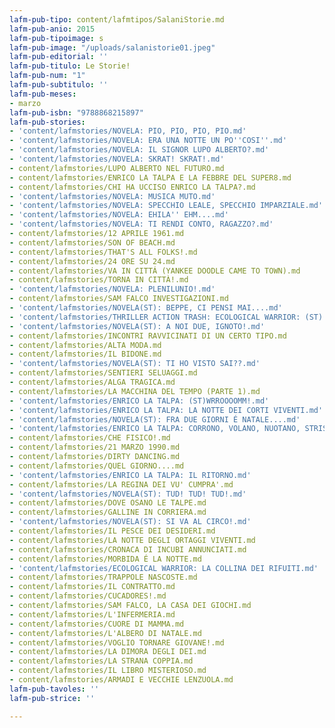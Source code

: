 ```yaml
---
lafm-pub-tipo: content/lafmtipos/SalaniStorie.md
lafm-pub-anio: 2015
lafm-pub-tipoimage: s
lafm-pub-image: "/uploads/salanistorie01.jpeg"
lafm-pub-editorial: ''
lafm-pub-titulo: Le Storie!
lafm-pub-num: "1"
lafm-pub-subtitulo: ''
lafm-pub-meses:
- marzo
lafm-pub-isbn: "9788868215897"
lafm-pub-stories:
- 'content/lafmstories/NOVELA: PIO, PIO, PIO, PIO.md'
- 'content/lafmstories/NOVELA: ERA UNA NOTTE UN PO''COSI''.md'
- 'content/lafmstories/NOVELA: IL SIGNOR LUPO ALBERTO?.md'
- 'content/lafmstories/NOVELA: SKRAT! SKRAT!.md'
- content/lafmstories/LUPO ALBERTO NEL FUTURO.md
- content/lafmstories/ENRICO LA TALPA E LA FEBBRE DEL SUPER8.md
- content/lafmstories/CHI HA UCCISO ENRICO LA TALPA?.md
- 'content/lafmstories/NOVELA: MUSICA MUTO.md'
- 'content/lafmstories/NOVELA: SPECCHIO LEALE, SPECCHIO IMPARZIALE.md'
- 'content/lafmstories/NOVELA: EHILA'' EHM....md'
- 'content/lafmstories/NOVELA: TI RENDI CONTO, RAGAZZO?.md'
- content/lafmstories/12 APRILE 1961.md
- content/lafmstories/SON OF BEACH.md
- content/lafmstories/THAT'S ALL FOLKS!.md
- content/lafmstories/24 ORE SU 24.md
- content/lafmstories/VA IN CITTÁ (YANKEE DOODLE CAME TO TOWN).md
- content/lafmstories/TORNA IN CITTÀ!.md
- 'content/lafmstories/NOVELA: PLENILUNIO!.md'
- content/lafmstories/SAM FALCO INVESTIGAZIONI.md
- 'content/lafmstories/NOVELA(ST): BEPPE, CI PENSI MAI....md'
- 'content/lafmstories/THRILLER ACTION TRASH: ECOLOGICAL WARRIOR: (ST).md'
- 'content/lafmstories/NOVELA(ST): A NOI DUE, IGNOTO!.md'
- content/lafmstories/INCONTRI RAVVICINATI DI UN CERTO TIPO.md
- content/lafmstories/ALTA MODA.md
- content/lafmstories/IL BIDONE.md
- 'content/lafmstories/NOVELA(ST): TI HO VISTO SAI??.md'
- content/lafmstories/SENTIERI SELUAGGI.md
- content/lafmstories/ALGA TRAGICA.md
- content/lafmstories/LA MACCHINA DEL TEMPO (PARTE 1).md
- 'content/lafmstories/ENRICO LA TALPA: (ST)WRROOOOMM!.md'
- 'content/lafmstories/ENRICO LA TALPA: LA NOTTE DEI CORTI VIVENTI.md'
- 'content/lafmstories/NOVELA(ST): FRA DUE GIORNI É NATALE....md'
- 'content/lafmstories/ENRICO LA TALPA: CORRONO, VOLANO, NUOTANO, STRISCIANO!.md'
- content/lafmstories/CHE FISICO!.md
- content/lafmstories/21 MARZO 1990.md
- content/lafmstories/DIRTY DANCING.md
- content/lafmstories/QUEL GIORNO....md
- 'content/lafmstories/ENRICO LA TALPA: IL RITORNO.md'
- content/lafmstories/LA REGINA DEI VU' CUMPRA'.md
- 'content/lafmstories/NOVELA(ST): TUD! TUD! TUD!.md'
- content/lafmstories/DOVE OSANO LE TALPE.md
- content/lafmstories/GALLINE IN CORRIERA.md
- 'content/lafmstories/NOVELA(ST): SI VA AL CIRCO!.md'
- content/lafmstories/IL PESCE DEI DESIDERI.md
- content/lafmstories/LA NOTTE DEGLI ORTAGGI VIVENTI.md
- content/lafmstories/CRONACA DI INCUBI ANNUNCIATI.md
- content/lafmstories/MORBIDA É LA NOTTE.md
- 'content/lafmstories/ECOLOGICAL WARRIOR: LA COLLINA DEI RIFUITI.md'
- content/lafmstories/TRAPPOLE NASCOSTE.md
- content/lafmstories/IL CONTRATTO.md
- content/lafmstories/CUCADORES!.md
- content/lafmstories/SAM FALCO, LA CASA DEI GIOCHI.md
- content/lafmstories/L'INFERMERIA.md
- content/lafmstories/CUORE DI MAMMA.md
- content/lafmstories/L'ALBERO DI NATALE.md
- content/lafmstories/VOGLIO TORNARE GIOVANE!.md
- content/lafmstories/LA DIMORA DEGLI DEI.md
- content/lafmstories/LA STRANA COPPIA.md
- content/lafmstories/IL LIBRO MISTERIOSO.md
- content/lafmstories/ARMADI E VECCHIE LENZUOLA.md
lafm-pub-tavoles: ''
lafm-pub-strice: ''

---
```


